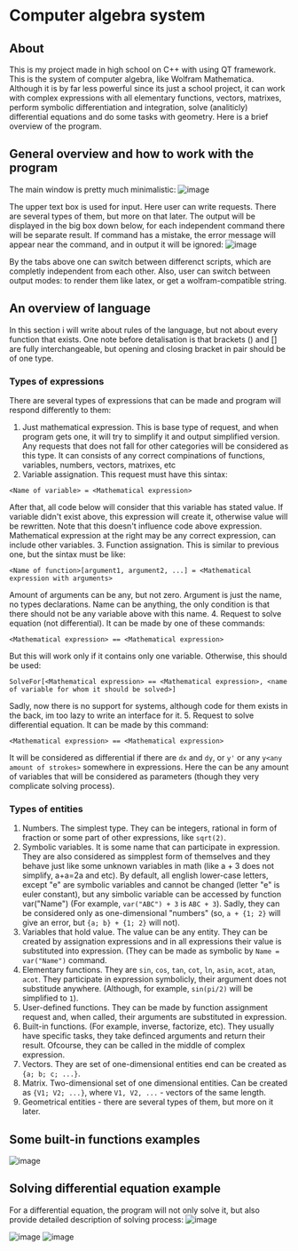 # Computer algebra system
## About
This is my project made in high school on C++ with using QT framework. This is the system of computer algebra, like Wolfram Mathematica. Although it is by far less powerful since its just a school project, it can work with complex expressions with all elementary functions, vectors, matrixes, perform symbolic differentiation and integration, solve (analiticly) differential equations and do some tasks with geometry. Here is a brief overview of the program.
## General overview and how to work with the program
The main window is pretty much minimalistic:
![image](https://user-images.githubusercontent.com/51193423/228551006-a3ede81d-84a3-4d0d-aac5-dc7657f65690.png)

The upper text box is used for input. Here user can write requests. There are several types of them, but more on that later. The output will be displayed in the big box down below, for each independent command there will be separate result. If command has a mistake, the error message will appear near the command, and in output it will be ignored:
![image](https://user-images.githubusercontent.com/51193423/228555295-e36366c1-226e-4b78-98c3-e50a2e0494bd.png)

By the tabs above one can switch between differenct scripts, which are completly independent from each other.
Also, user can switch between output modes: to render them like latex, or get a wolfram-compatible string.

## An overview of language
In this section i will write about rules of the language, but not about every function that exists.
One note before detalisation is that brackets () and [] are fully interchangeable, but opening and closing bracket in pair should be of one type.
### Types of expressions
There are several types of expressions that can be made and program will respond differently to them:
1. Just mathematical expression. This is base type of request, and when program gets one, it will try to simplify it and output simplified version. Any requests that does not fall for other categories will be considered as this type. It can consists of any correct compinations of functions, variables, numbers, vectors, matrixes, etc
2. Variable assignation. This request must have this sintax:
```
<Name of variable> = <Mathematical expression>
```
After that, all code below will consider that this variable has stated value. If variable didn't exist above, this expression will create it, otherwise value will be rewritten. Note that this doesn't influence code above expression. Mathematical expression at the right may be any correct expression, can include other variables.
3. Function assignation. This is similar to previous one, but the sintax must be like:
```
<Name of function>[argument1, argument2, ...] = <Mathematical expression with arguments>
```
Amount of arguments can be any, but not zero. Argument is just the name, no types declarations. Name can be anything, the only condition is that there should not be any variable above with this name.
4. Request to solve equation (not differential). It can be made by one of these commands:
```
<Mathematical expression> == <Mathematical expression>
```
But this will work only if it contains only one variable. Otherwise, this should be used:
```
SolveFor[<Mathematical expression> == <Mathematical expression>, <name of variable for whom it should be solved>]
```
Sadly, now there is no support for systems, although code for them exists in the back, im too lazy to write an interface for it.
5. Request to solve differential equation. It can be made by this command:
```
<Mathematical expression> == <Mathematical expression>
```
It will be considered as differential if there are `dx` and `dy`, or `y'` or any `y<any amount of strokes>` somewhere in expressions. Here the can be any amount of variables that will be considered as parameters (though they very complicate solving process).

### Types of entities
1. Numbers. The simplest type. They can be integers, rational in form of fraction or some part of other expressions, like `sqrt(2)`.
2. Symbolic variables. It is some name that can participate in expression. They are also considered as simpplest form of themselves and they behave just like some unknown variables in math (like a + 3 does not simplify, a+a=2a and etc). By default, all english lower-case letters, except "e" are symbolic variables and cannot be changed (letter "e" is euler constant), but any simbolic variable can be accessed by function var("Name") (For example, `var("ABC") + 3` is `ABC + 3`). Sadly, they can be considered only as one-dimensional "numbers" (so, `a + {1; 2}` will give an error, but `{a; b} + {1; 2}` will not).
3. Variables that hold value. The value can be any entity. They can be created by assignation expressions and in all expressions their value is substituted into expression. (They can be made as symbolic by `Name = var("Name")` command.
4. Elementary functions. They are `sin`, `cos`, `tan`, `cot`, `ln`, `asin`, `acot`, `atan`, `acot`. They participate in expression symbolicly, their argument does not substitude anywhere. (Although, for example, `sin(pi/2)` will be simplified to `1`).
5. User-defined functions. They can be made by function assignment request and, when called, their arguments are substituted in expression.
6. Built-in functions. (For example, inverse, factorize, etc). They usually have specific tasks, they take definced arguments and return their result. Ofcourse, they can be called in the middle of complex expression.
7. Vectors. They are set of one-dimensional entities end can be created as `{a; b; c; ...}`.
8. Matrix. Two-dimensional set of one dimensional entities. Can be created as `{V1; V2; ...}`, where `V1, V2, ...` - vectors of the same length.
9. Geometrical entities - there are several types of them, but more on it later.

## Some built-in functions examples
![image](https://user-images.githubusercontent.com/51193423/228587991-4dd3e090-733d-4cd8-9169-21058df3f5b2.png)

## Solving differential equation example
For a differential equation, the program will not only solve it, but also provide detailed description of solving process:
![image](https://user-images.githubusercontent.com/51193423/228588894-7d22ffb5-7a71-4686-92f8-b9b8c178eb32.png)

![image](https://user-images.githubusercontent.com/51193423/228589026-37382928-274f-4855-8456-fd29b55b4f1d.png)
![image](https://user-images.githubusercontent.com/51193423/228589566-ee199076-c234-4a3d-bdbb-7f8108b21ce3.png)

